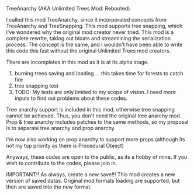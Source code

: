TreeAnarchy (AKA Unlimited Trees Mod: Rebooted)

I called this mod TreeAnarchy, since it incorporated concepts from TreeAnarchy and TreeSnapping. This mod supports tree snapping, which I've wondered why the original mod creator never tried.
This mod is a complete rewrite, taking out bloats and streamlining the serialization process. The concept is the same, and I wouldn't have been able to write this code this fast without the original Unlimited Trees mod creators.

There are incompletes in this mod as it is at its alpha stage.

1. burning trees saving and loading .. .this takes time for forests to catch fire
2. tree snapping test
3. TODO: My tests are only limited to my scope of vision. I need more inputs to find out problems about these codes.

Tree anarchy support is included in this mod, otherwise tree snapping cannot be achieved. Thus, you don't need the original tree anarchy mod. Prop & tree anarchy includes patches to the same methods, so my proposal is to separate tree anarchy and prop anarchy.

I'm now also working on prop anarchy to support more props (although its not my top priority as there is Procedural Object)

Anyways, these codes are open to the public, as its a hobby of mine. If you wish to contribute to the codes, please join in.

IMPORTANT!! As always, create a new save!!! This mod creates a new version of saved datas. Original mod formats loading are supported, but then are saved into the new format.

